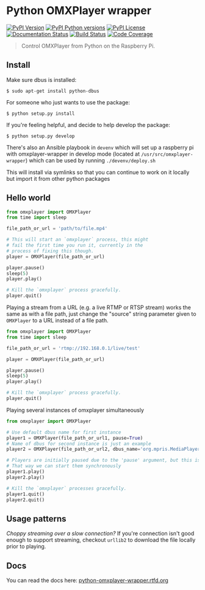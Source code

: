 # Python OMXPlayer wrapper

[![PyPI Version](https://img.shields.io/pypi/v/omxplayer-wrapper.svg?maxAge=2592000)](https://pypi.python.org/pypi/omxplayer-wrapper)
[![PyPI Python versions](https://img.shields.io/pypi/pyversions/omxplayer-wrapper.svg)](https://pypi.python.org/pypi/omxplayer-wrapper)
[![PyPI License](https://img.shields.io/pypi/l/omxplayer-wrapper.svg?maxAge=2592000)](https://pypi.python.org/pypi/omxplayer-wrapper)
[![Documentation Status](https://readthedocs.org/projects/python-omxplayer-wrapper/badge/?version=latest)](http://python-omxplayer-wrapper.readthedocs.io/en/latest/?badge=latest)
[![Build Status](https://travis-ci.org/willprice/python-omxplayer-wrapper.svg?branch=master)](https://travis-ci.org/willprice/python-omxplayer-wrapper)
[![Code Coverage](https://codecov.io/gh/willprice/python-omxplayer-wrapper/branch/develop/graph/badge.svg)](https://codecov.io/gh/willprice/python-omxplayer-wrapper)


> Control OMXPlayer from Python on the Raspberry Pi.

## Install
Make sure dbus is installed:
```shell
$ sudo apt-get install python-dbus
```

For someone who just wants to use the package:
```shell
$ python setup.py install
```

If you're feeling helpful, and decide to help develop the package:
```shell
$ python setup.py develop
```
There's also an Ansible playbook in `devenv` which will set up a raspberry pi
with omxplayer-wrapper in develop mode (located at
`/usr/src/omxplayer-wrapper`) which can be used by running `./devenv/deploy.sh`

This will install via symlinks so that you can continue to work on it locally
but import it from other python packages

## Hello world
```python
from omxplayer import OMXPlayer
from time import sleep

file_path_or_url = 'path/to/file.mp4'

# This will start an `omxplayer` process, this might
# fail the first time you run it, currently in the
# process of fixing this though.
player = OMXPlayer(file_path_or_url)

player.pause()
sleep(5)
player.play()

# Kill the `omxplayer` process gracefully.
player.quit()
```

Playing a stream from a URL (e.g. a live RTMP or RTSP stream) works the same as with a file path, just change the "source" string parameter given to `OMXPlayer` to a URL instead of a file path.
```python
from omxplayer import OMXPlayer
from time import sleep

file_path_or_url = 'rtmp://192.168.0.1/live/test'

player = OMXPlayer(file_path_or_url)

player.pause()
sleep(5)
player.play()

# Kill the `omxplayer` process gracefully.
player.quit()
```

Playing several instances of omxplayer simultaneously
```python
from omxplayer import OMXPlayer

# Use default dbus name for first instance
player1 = OMXPlayer(file_path_or_url1, pause=True)
# Name of dbus for second instance is just an example
player2 = OMXPlayer(file_path_or_url2, dbus_name='org.mpris.MediaPlayer2.omxplayer1', pause=True)

# Players are initially paused due to the 'pause' argument, but this is not necessary
# That way we can start them synchronously
player1.play()
player2.play()

# Kill the `omxplayer` processes gracefully.
player1.quit()
player2.quit()
```

## Usage patterns
*Choppy streaming over a slow connection?* If you're connection isn't good
enough to support streaming, checkout `urllib2` to download the file locally
prior to playing.


## Docs
You can read the docs here:
[python-omxplayer-wrapper.rtfd.org](http://python-omxplayer-wrapper.rtfd.org)
